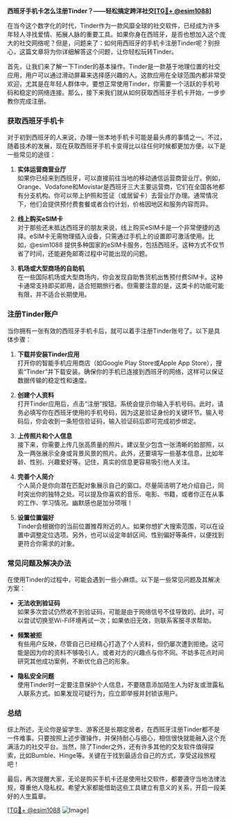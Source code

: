 **西班牙手机卡怎么注册Tinder？——轻松搞定跨洋社交[[TG💪+ @esim1088](https://t.me/s/esim1088)]**

在当今这个数字化的时代，Tinder作为一款风靡全球的社交软件，已经成为许多年轻人寻找爱情、拓展人脉的重要工具。如果你身在西班牙，是否也想加入这个庞大的社交网络呢？但是，问题来了：如何用西班牙的手机卡注册Tinder呢？别担心，这篇文章将为你详细解答这个问题，让你轻松玩转Tinder。

首先，让我们来了解一下Tinder的基本操作。Tinder是一款基于地理位置的社交应用，用户可以通过滑动屏幕来选择感兴趣的人。这款应用在全球范围内都非常受欢迎，尤其是在年轻人群体中。要想正常使用Tinder，你需要一个活跃的手机号码和稳定的网络连接。那么，接下来我们就从如何获取西班牙手机卡开始，一步步教你完成注册。

### 获取西班牙手机卡

对于初到西班牙的人来说，办理一张本地手机卡可能是最头疼的事情之一。不过，随着技术的发展，现在获取西班牙手机卡变得比以往任何时候都更加方便。以下是一些常见的途径：

1. **实体运营商营业厅**  
   如果你已经来到西班牙，可以直接前往当地的移动通信运营商营业厅。例如，Orange、Vodafone和Movistar是西班牙三大主要运营商，它们在全国各地都有分支机构。你可以带上护照和签证（或居留卡）去营业厅办理。通常情况下，他们会提供预付费套餐或者合约计划，价格因地区和服务内容而异。

2. **线上购买eSIM卡**  
   对于那些还未抵达西班牙的朋友来说，线上购买eSIM卡是一个非常便捷的选择。eSIM卡无需物理插入设备，只需通过手机上的设置即可激活使用。比如，@esim1088 提供多种国家的eSIM卡服务，包括西班牙。这种方式不仅节省了时间，还能避免邮寄过程中可能出现的问题。

3. **机场或大型商场的自助机**  
   在一些国际机场或大型商场内，你会发现自助售货机出售预付费SIM卡。这种卡通常支持即买即用，适合短期旅行者。但需要注意的是，这类卡的功能可能有限，并不适合长期使用。

### 注册Tinder账户

当你拥有一张有效的西班牙手机卡后，就可以着手注册Tinder账号了。以下是具体步骤：

1. **下载并安装Tinder应用**  
   打开你的智能手机应用商店（如Google Play Store或Apple App Store），搜索“Tinder”并下载安装。确保你的手机已连接到西班牙的网络，这样可以保证数据传输的稳定性和速度。

2. **创建个人资料**  
   打开Tinder应用后，点击“注册”按钮。系统会提示你输入手机号码。此时，请务必填写你在西班牙使用的手机号码，因为这是验证身份的关键环节。输入号码后，你会收到一条短信验证码，输入验证码后即可完成初步绑定。

3. **上传照片和个人信息**  
   接下来，你需要上传几张高质量的照片。建议至少包含一张清晰的脸部照，以及一两张展示全身或背景风景的照片。此外，还要填写一些基本信息，比如年龄、性别、兴趣爱好等。记住，真实的信息更容易吸引他人关注。

4. **完善个人简介**  
   个人简介是你向潜在匹配对象展示自己的窗口。尽量简洁明了地介绍自己，同时突出你的独特之处。可以提及你喜欢的音乐、电影、书籍，或者你正在从事的工作、学习情况。幽默感也是加分项哦！

5. **设置位置偏好**  
   Tinder会根据你的当前位置推荐附近的人。如果你想扩大搜索范围，可以在设置中调整定位选项。另外，也可以设定年龄区间、性别偏好等条件，以便找到更符合你需求的对象。

### 常见问题及解决办法

在使用Tinder的过程中，可能会遇到一些小麻烦。以下是一些常见问题及其解决方案：

- **无法收到验证码**  
  如果多次尝试仍然收不到验证码，可能是由于网络信号不佳导致的。此时，可以尝试切换至Wi-Fi环境再试一次；如果依旧无效，则联系客服寻求帮助。

- **频繁被拒**  
  有些用户反映，尽管自己已经精心打造了个人资料，但仍屡次遭到拒绝。这可能是因为你的资料不够吸引人，或者对方的兴趣点与你不同。不妨多花点时间研究其他成功案例，不断优化自己的形象。

- **隐私安全问题**  
  使用Tinder时一定要注意保护个人信息，不要随意添加陌生人为好友或泄露私人联系方式。如果发现可疑行为，应立即举报并封锁该用户。

### 总结

综上所述，无论你是留学生、游客还是长期定居者，在西班牙注册Tinder都不是一件难事。只要按照上述步骤操作，并保持耐心与细心，相信很快就能融入这个充满活力的社交平台。当然，除了Tinder之外，还有许多其他的交友软件值得探索，比如Bumble、Hinge等。关键在于找到最适合自己的方式，享受这段旅程吧！

最后，再次提醒大家，无论是购买手机卡还是使用社交软件，都要遵守当地法律法规，尊重他人隐私权。希望大家都能借助这些工具建立有意义的关系，开启一段美好的人生篇章。

[[TG💪+ @esim1088](https://t.me/s/esim1088) ![Image](https://i.postimg.cc/4NQfJmqS/Snipaste-2025-05-13-00-14-12.png)]